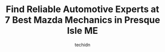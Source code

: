 ---
layout: ampstory
image: https://images.unsplash.com/photo-1504887764023-6f27056d186c?ixlib=rb-4.0.3&ixid=MnwxMjA3fDB8MHxwaG90by1wYWdlfHx8fGVufDB8fHx8&auto=format&fit=crop&w=640&h=853&q=80
author: techidn
featured: false
description: When it comes to finding reliable automotive experts in Presque Isle ME, USA, look no further than the 7 best Mazda Mechanic in the area. With their exceptional skills and dedication to prov
title: Find Reliable Automotive Experts at 7 Best Mazda Mechanics in Presque Isle ME
cover:
   title: Find Reliable Automotive Experts at 7 Best Mazda Mechanics in Presque Isle ME
   subtitle: Rickpate
   background: https://images.unsplash.com/photo-1504887764023-6f27056d186c?ixlib=rb-4.0.3&ixid=MnwxMjA3fDB8MHxwaG90by1wYWdlfHx8fGVufDB8fHx8&auto=format&fit=crop&w=640&h=853&q=80

pages: 
 - layout: thirds
   top: <h1>#1 Walmart Auto Care Centers</h1>
   bottom: "<p>The only problem was the tire pressure was way off on 2 tires.</p>"
   background: https://www.knot35.com/toplist/wp-content/uploads/2023/06/best-mazda-mechanic-1-in-presque-isle-me-1685840649.jpeg
   backgroundblur: true
 - layout: thirds
   top: <h1>#2 North Country Auto Presque Isle</h1>
   bottom: "<p>792 Main St, Presque Isle, ME 04769, United States</p>"
   background: https://www.knot35.com/toplist/wp-content/uploads/2023/06/best-mazda-mechanic-2-in-presque-isle-me-1685840649.jpeg
   cta:
      link: https://www.knot35.com/toplist/find-reliable-automotive-experts-at-7-best-mazda-mechanics-in-presque-isle-me/
      text: Find Reliable Automotive Experts at 7 Best Mazda Mechanics in Presque Isle ME
 - layout: thirds
   top: <h1>#3 Danas Auto Sales Inc.</h1>
   bottom: "<p>78 Industrial St, Presque Isle, ME 04769, United States</p>"
   background: https://www.knot35.com/toplist/wp-content/uploads/2023/06/best-mazda-mechanic-3-in-presque-isle-me-1685840650.jpeg
   cta:
      link: https://www.knot35.com/toplist/find-reliable-automotive-experts-at-7-best-mazda-mechanics-in-presque-isle-me/
      text: Find Reliable Automotive Experts at 7 Best Mazda Mechanics in Presque Isle ME
 - layout: thirds
   top: <h1>#4 Automotive Solutions</h1>
   bottom: "<p>30 North St, Presque Isle, ME 04769, United States</p>"
   background: https://images.unsplash.com/photo-1484589065579-248aad0d8b13?ixlib=rb-4.0.3&ixid=MnwxMjA3fDB8MHxwaG90by1wYWdlfHx8fGVufDB8fHx8&auto=format&fit=crop&w=640&h=853&q=80
   cta:
      link: https://www.knot35.com/toplist/find-reliable-automotive-experts-at-7-best-mazda-mechanics-in-presque-isle-me/
      text: Find Reliable Automotive Experts at 7 Best Mazda Mechanics in Presque Isle ME
 - layout: thirds
   top: <h1>#5 NAPA Auto Parts - Coastal Auto Parts Presque Isle</h1>
   bottom: "<p>611 Main St, Presque Isle, ME 04769, United States</p>"
   background: https://images.unsplash.com/photo-1608411404720-c8f0417bcdba?ixlib=rb-4.0.3&ixid=MnwxMjA3fDB8MHxwaG90by1wYWdlfHx8fGVufDB8fHx8&auto=format&fit=crop&w=640&h=853&q=80
   cta:
      link: https://www.knot35.com/toplist/find-reliable-automotive-experts-at-7-best-mazda-mechanics-in-presque-isle-me/
      text: Find Reliable Automotive Experts at 7 Best Mazda Mechanics in Presque Isle ME
 - layout: thirds
   top: <h1>#6 North Country Auto Service Center</h1>
   bottom: "<p>130 Main St, Presque Isle, ME 04769, United States</p>"
   background: https://images.unsplash.com/photo-1599422314077-f4dfdaa4cd09?ixlib=rb-4.0.3&ixid=MnwxMjA3fDB8MHxwaG90by1wYWdlfHx8fGVufDB8fHx8&auto=format&fit=crop&w=640&h=853&q=80
   cta:
      link: https://www.knot35.com/toplist/find-reliable-automotive-experts-at-7-best-mazda-mechanics-in-presque-isle-me/
      text: Find Reliable Automotive Experts at 7 Best Mazda Mechanics in Presque Isle ME

 - layout: thirds
   middle: Continue reading...
   background: https://images.unsplash.com/photo-1613843873231-1447db182f97?ixlib=rb-4.0.3&ixid=MnwxMjA3fDB8MHxwaG90by1wYWdlfHx8fGVufDB8fHx8&auto=format&fit=crop&w=640&h=853&q=80
   cta:
      link: https://www.knot35.com/toplist/find-reliable-automotive-experts-at-7-best-mazda-mechanics-in-presque-isle-me/
      text: Find Reliable Automotive Experts at 7 Best Mazda Mechanics in Presque Isle ME
      
---